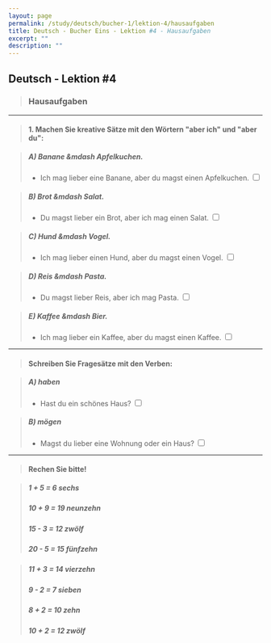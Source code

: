 ```yaml
---
layout: page
permalink: /study/deutsch/bucher-1/lektion-4/hausaufgaben
title: Deutsch - Bucher Eins - Lektion #4 - Hausaufgaben
excerpt: ""
description: ""
---
```


## Deutsch - Lektion #4

> ### **Hausaufgaben**

---

> #### 1. Machen Sie kreative Sätze mit den Wörtern "aber ich" und "aber du":

> ##### A) Banane &mdash Apfelkuchen.
> - Ich mag lieber eine Banane, aber du magst einen Apfelkuchen. <input type="checkbox" />

> ##### B) Brot &mdash Salat.
> - Du magst lieber ein Brot, aber ich mag einen Salat. <input type="checkbox" />

> ##### C) Hund &mdash Vogel.
> - Ich mag lieber einen Hund, aber du magst einen Vogel. <input type="checkbox" />

> ##### D) Reis &mdash Pasta.
> - Du magst lieber Reis, aber ich mag Pasta. <input type="checkbox" />

> ##### E) Kaffee &mdash Bier.
> - Ich mag lieber ein Kaffee, aber du magst einen Kaffee. <input type="checkbox" />

---

> #### Schreiben Sie Fragesätze mit den Verben:

> ##### A) haben
> - Hast du ein schönes Haus? <input type="checkbox" />

> ##### B) mögen
> - Magst du lieber eine Wohnung oder ein Haus? <input type="checkbox" />

---

> #### Rechen Sie bitte!

> ##### 1 + 5 = 6 sechs
> ##### 10 + 9 = 19 neunzehn
> ##### 15 - 3 = 12 zwölf
> ##### 20 - 5 = 15 fünfzehn

> ##### 11 + 3 = 14 vierzehn
> ##### 9 - 2 = 7 sieben
> ##### 8 + 2 = 10 zehn
> ##### 10 + 2 = 12 zwölf